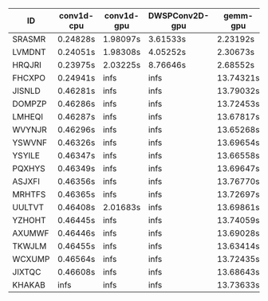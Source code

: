 |ID|conv1d-cpu|conv1d-gpu|DWSPConv2D-gpu|gemm-gpu|avg|
|-|-|-|-|-|-|
|SRASMR|0.24828s|1.98097s|3.61533s|2.23192s|2.01913s|
|LVMDNT|0.24051s|1.98308s|4.05252s|2.30673s|2.14571s|
|HRQJRI|0.23975s|2.03225s|8.76646s|2.68552s|3.43100s|
|FHCXPO|0.24941s|infs|infs|13.74321s|infs|
|JISNLD|0.46281s|infs|infs|13.79032s|infs|
|DOMPZP|0.46286s|infs|infs|13.72453s|infs|
|LMHEQI|0.46287s|infs|infs|13.67817s|infs|
|WVYNJR|0.46296s|infs|infs|13.65268s|infs|
|YSWVNF|0.46326s|infs|infs|13.69654s|infs|
|YSYILE|0.46347s|infs|infs|13.66558s|infs|
|PQXHYS|0.46349s|infs|infs|13.69647s|infs|
|ASJXFI|0.46356s|infs|infs|13.76770s|infs|
|MRHTFS|0.46365s|infs|infs|13.72697s|infs|
|UULTVT|0.46408s|2.01683s|infs|13.69861s|infs|
|YZHOHT|0.46445s|infs|infs|13.74059s|infs|
|AXUMWF|0.46446s|infs|infs|13.69028s|infs|
|TKWJLM|0.46455s|infs|infs|13.63414s|infs|
|WCXUMP|0.46564s|infs|infs|13.72435s|infs|
|JIXTQC|0.46608s|infs|infs|13.68643s|infs|
|KHAKAB|infs|infs|infs|13.73633s|infs|
